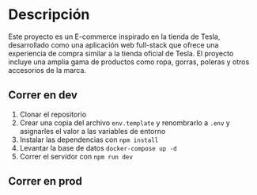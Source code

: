 # Descripción

Este proyecto es un E-commerce inspirado en la tienda de Tesla, desarrollado como una aplicación web full-stack que ofrece una experiencia de compra similar a la tienda oficial de Tesla. El proyecto incluye una amplia gama de productos como ropa, gorras, poleras y otros accesorios de la marca.

## Correr en dev

1. Clonar el repositorio
2. Crear una copia del archivo `env.template` y renombrarlo a `.env` y asignarles el valor a
   las variables de entorno
3. Instalar las dependencias con `npm install`
4. Levantar la base de datos `docker-compose up -d`
5. Correr el servidor con `npm run dev`

## Correr en prod
